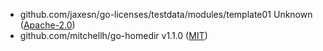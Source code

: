 
 - github.com/jaxesn/go-licenses/testdata/modules/template01 Unknown ([Apache-2.0](https://github.com/jaxesn/go-licenses/blob/HEAD/testdata/modules/template01/LICENSE))
 - github.com/mitchellh/go-homedir v1.1.0 ([MIT](https://github.com/mitchellh/go-homedir/blob/v1.1.0/LICENSE))
